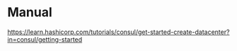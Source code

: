 #  Manual

https://learn.hashicorp.com/tutorials/consul/get-started-create-datacenter?in=consul/getting-started   